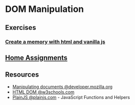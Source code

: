 # DOM Manipulation

## Exercises

### [Create a memory with html and vanilla js](./memory-game)

## [Home Assignments](./hw)

## Resources

 - [Manipulating documents @developer.mozilla.org](https://developer.mozilla.org/en-US/docs/Learn/JavaScript/Client-side_web_APIs/Manipulating_documents)
 - [HTML DOM @w3schools.com](https://www.w3schools.com/js/js_htmldom.asp)
 - [PlainJS @plainjs.com](https://plainjs.com/javascript/) - JavaScript Functions and Helpers